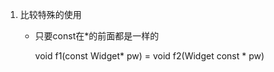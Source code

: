 1. 比较特殊的使用
   * 只要const在\*的前面都是一样的
    
        void f1(const Widget* pw) = void f2(Widget const * pw)